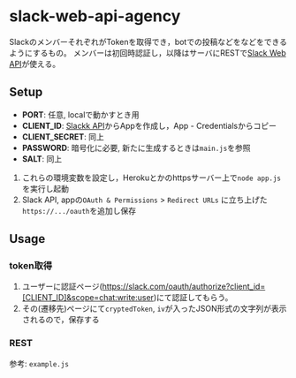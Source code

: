 # slack-web-api-agency
SlackのメンバーそれぞれがTokenを取得でき，botでの投稿などをなどをできるようにするもの。
メンバーは初回時認証し，以降はサーバにRESTで[Slack Web API](https://api.slack.com/web)が使える。


## Setup
- **PORT**: 任意, localで動かすとき用
- **CLIENT_ID**: [Slackk API](https://api.slack.com/)からAppを作成し，App - Credentialsからコピー
- **CLIENT_SECRET**: 同上
- **PASSWORD**: 暗号化に必要, 新たに生成するときは`main.js`を参照
- **SALT**: 同上

1. これらの環境変数を設定し，Herokuとかのhttpsサーバー上で`node app.js`を実行し起動
2. Slack API, appの`OAuth & Permissions` > `Redirect URLs` に立ち上げた`https://.../oauth`を追加し保存

## Usage
### token取得
1. ユーザーに認証ページ(https://slack.com/oauth/authorize?client_id=[CLIENT_ID]&scope=chat:write:user)にて認証してもらう。
2. その(遷移先)ページにて`cryptedToken`, `iv`が入ったJSON形式の文字列が表示されるので，保存する

### REST
参考: `example.js`
